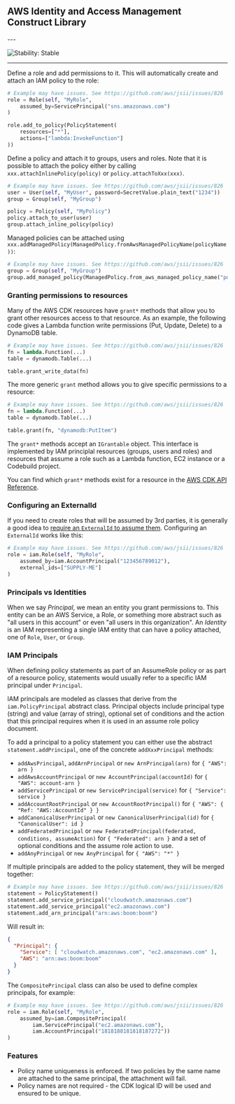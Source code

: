## AWS Identity and Access Management Construct Library

<html></html>---


![Stability: Stable](https://img.shields.io/badge/stability-Stable-success.svg?style=for-the-badge)

---
<html></html>

Define a role and add permissions to it. This will automatically create and
attach an IAM policy to the role:

```python
# Example may have issues. See https://github.com/aws/jsii/issues/826
role = Role(self, "MyRole",
    assumed_by=ServicePrincipal("sns.amazonaws.com")
)

role.add_to_policy(PolicyStatement(
    resources=["*"],
    actions=["lambda:InvokeFunction"]
))
```

Define a policy and attach it to groups, users and roles. Note that it is possible to attach
the policy either by calling `xxx.attachInlinePolicy(policy)` or `policy.attachToXxx(xxx)`.

```python
# Example may have issues. See https://github.com/aws/jsii/issues/826
user = User(self, "MyUser", password=SecretValue.plain_text("1234"))
group = Group(self, "MyGroup")

policy = Policy(self, "MyPolicy")
policy.attach_to_user(user)
group.attach_inline_policy(policy)
```

Managed policies can be attached using `xxx.addManagedPolicy(ManagedPolicy.fromAwsManagedPolicyName(policyName))`:

```python
# Example may have issues. See https://github.com/aws/jsii/issues/826
group = Group(self, "MyGroup")
group.add_managed_policy(ManagedPolicy.from_aws_managed_policy_name("policy/AdministratorAccess"))
```

### Granting permissions to resources

Many of the AWS CDK resources have `grant*` methods that allow you to grant other resources access to that resource. As an example, the following code gives a Lambda function write permissions (Put, Update, Delete) to a DynamoDB table.

```python
# Example may have issues. See https://github.com/aws/jsii/issues/826
fn = lambda.Function(...)
table = dynamodb.Table(...)

table.grant_write_data(fn)
```

The more generic `grant` method allows you to give specific permissions to a resource:

```python
# Example may have issues. See https://github.com/aws/jsii/issues/826
fn = lambda.Function(...)
table = dynamodb.Table(...)

table.grant(fn, "dynamodb:PutItem")
```

The `grant*` methods accept an `IGrantable` object. This interface is implemented by IAM principlal resources (groups, users and roles) and resources that assume a role such as a Lambda function, EC2 instance or a Codebuild project.

You can find which `grant*` methods exist for a resource in the [AWS CDK API Reference](https://docs.aws.amazon.com/cdk/api/latest/docs/aws-construct-library.html).

### Configuring an ExternalId

If you need to create roles that will be assumed by 3rd parties, it is generally a good idea to [require an `ExternalId`
to assume them](https://docs.aws.amazon.com/IAM/latest/UserGuide/id_roles_create_for-user_externalid.html).  Configuring
an `ExternalId` works like this:

```python
# Example may have issues. See https://github.com/aws/jsii/issues/826
role = iam.Role(self, "MyRole",
    assumed_by=iam.AccountPrincipal("123456789012"),
    external_ids=["SUPPLY-ME"]
)
```

### Principals vs Identities

When we say *Principal*, we mean an entity you grant permissions to. This
entity can be an AWS Service, a Role, or something more abstract such as "all
users in this account" or even "all users in this organization". An
*Identity* is an IAM representing a single IAM entity that can have
a policy attached, one of `Role`, `User`, or `Group`.

### IAM Principals

When defining policy statements as part of an AssumeRole policy or as part of a
resource policy, statements would usually refer to a specific IAM principal
under `Principal`.

IAM principals are modeled as classes that derive from the `iam.PolicyPrincipal`
abstract class. Principal objects include principal type (string) and value
(array of string), optional set of conditions and the action that this principal
requires when it is used in an assume role policy document.

To add a principal to a policy statement you can either use the abstract
`statement.addPrincipal`, one of the concrete `addXxxPrincipal` methods:

* `addAwsPrincipal`, `addArnPrincipal` or `new ArnPrincipal(arn)` for `{ "AWS": arn }`
* `addAwsAccountPrincipal` or `new AccountPrincipal(accountId)` for `{ "AWS": account-arn }`
* `addServicePrincipal` or `new ServicePrincipal(service)` for `{ "Service": service }`
* `addAccountRootPrincipal` or `new AccountRootPrincipal()` for `{ "AWS": { "Ref: "AWS::AccountId" } }`
* `addCanonicalUserPrincipal` or `new CanonicalUserPrincipal(id)` for `{ "CanonicalUser": id }`
* `addFederatedPrincipal` or `new FederatedPrincipal(federated, conditions, assumeAction)` for
  `{ "Federated": arn }` and a set of optional conditions and the assume role action to use.
* `addAnyPrincipal` or `new AnyPrincipal` for `{ "AWS": "*" }`

If multiple principals are added to the policy statement, they will be merged together:

```python
# Example may have issues. See https://github.com/aws/jsii/issues/826
statement = PolicyStatement()
statement.add_service_principal("cloudwatch.amazonaws.com")
statement.add_service_principal("ec2.amazonaws.com")
statement.add_arn_principal("arn:aws:boom:boom")
```

Will result in:

```json
{
  "Principal": {
    "Service": [ "cloudwatch.amazonaws.com", "ec2.amazonaws.com" ],
    "AWS": "arn:aws:boom:boom"
  }
}
```

The `CompositePrincipal` class can also be used to define complex principals, for example:

```python
# Example may have issues. See https://github.com/aws/jsii/issues/826
role = iam.Role(self, "MyRole",
    assumed_by=iam.CompositePrincipal(
        iam.ServicePrincipal("ec2.amazonaws.com"),
        iam.AccountPrincipal("1818188181818187272"))
)
```

### Features

* Policy name uniqueness is enforced. If two policies by the same name are attached to the same
  principal, the attachment will fail.
* Policy names are not required - the CDK logical ID will be used and ensured to be unique.

